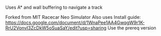Uses A* and wall buffering to navigate a track

Forked from MIT Racecar Neo Simulator
Also uses 
Install guide:
https://docs.google.com/document/d/1WnaPee1AA4GwqgW9r1K-RrU2VonvI3ZcDkW5oSuaSaY/edit?usp=sharing
Use the prereq version